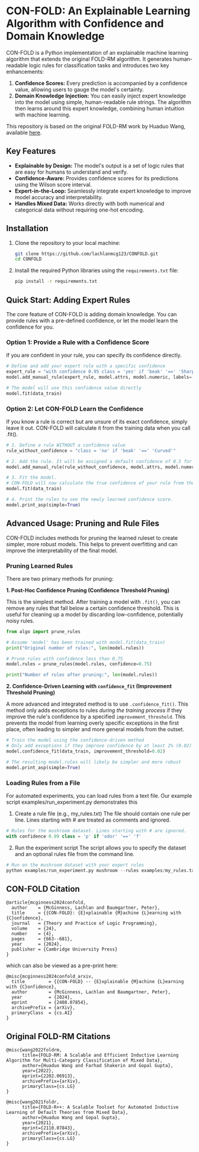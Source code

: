 # CON-FOLD: An Explainable Learning Algorithm with Confidence and Domain Knowledge
CON-FOLD is a Python implementation of an explainable machine learning algorithm that extends the original FOLD-RM algorithm. It generates human-readable logic rules for classification tasks and introduces two key enhancements:

1.  **Confidence Scores:** Every prediction is accompanied by a confidence value, allowing users to gauge the model's certainty.
2.  **Domain Knowledge Injection:** You can easily inject expert knowledge into the model using simple, human-readable rule strings. The algorithm then learns around this expert knowledge, combining human intuition with machine learning.

This repository is based on the original FOLD-RM work by Huaduo Wang, available [here](https://github.com/hwd404/FOLD-RM).

## Key Features

*   **Explainable by Design:** The model's output is a set of logic rules that are easy for humans to understand and verify.
*   **Confidence-Aware:** Provides confidence scores for its predictions using the Wilson score interval.
*   **Expert-in-the-Loop:** Seamlessly integrate expert knowledge to improve model accuracy and interpretability.
*   **Handles Mixed Data:** Works directly with both numerical and categorical data without requiring one-hot encoding.

## Installation

1.  Clone the repository to your local machine:
    ```bash
    git clone https://github.com/lachlanmcg123/CONFOLD.git
    cd CONFOLD
    ```

2.  Install the required Python libraries using the `requirements.txt` file:
    ```bash
    pip install -r requirements.txt
    ```    

## Quick Start: Adding Expert Rules

The core feature of CON-FOLD is adding domain knowledge. You can provide rules with a pre-defined confidence, or let the model learn the confidence for you.

### Option 1: Provide a Rule with a Confidence Score

If you are confident in your rule, you can specify its confidence directly.

```python
# Define and add your expert rule with a specific confidence
expert_rule = "with confidence 0.95 class = 'yes' if 'beak' '==' 'Sharp' except if 'wingspan' '<=' '25'"
model.add_manual_rule(expert_rule, model.attrs, model.numeric, labels=['yes', 'no'])

# The model will use this confidence value directly
model.fit(data_train)
```

### Option 2: Let CON-FOLD Learn the Confidence
If you know a rule is correct but are unsure of its exact confidence, simply leave it out. CON-FOLD will calculate it from the training data when you call .fit().
```python
# 1. Define a rule WITHOUT a confidence value
rule_without_confidence = "class = 'no' if 'beak' '==' 'Curved'"

# 2. Add the rule. It will be assigned a default confidence of 0.5 for now.
model.add_manual_rule(rule_without_confidence, model.attrs, model.numeric, labels=['yes', 'no'])

# 3. Fit the model. 
# CON-FOLD will now calculate the true confidence of your rule from the data.
model.fit(data_train)

# 4. Print the rules to see the newly learned confidence score.
model.print_asp(simple=True)
```

## Advanced Usage: Pruning and Rule Files

CON-FOLD includes methods for pruning the learned ruleset to create simpler, more robust models. This helps to prevent overfitting and can improve the interpretability of the final model.

### Pruning Learned Rules

There are two primary methods for pruning:

**1. Post-Hoc Confidence Pruning (Confidence Threshold Pruning)**

This is the simplest method. After training a model with `.fit()`, you can remove any rules that fall below a certain confidence threshold. This is useful for cleaning up a model by discarding low-confidence, potentially noisy rules.

```python
from algo import prune_rules

# Assume 'model' has been trained with model.fit(data_train)
print("Original number of rules:", len(model.rules))

# Prune rules with confidence less than 0.75
model.rules = prune_rules(model.rules, confidence=0.75)

print("Number of rules after pruning:", len(model.rules))
```

**2. Confidence-Driven Learning with `confidence_fit` (Improvement Threshold Pruning)**

A more advanced and integrated method is to use `.confidence_fit()`. This method only adds exceptions to rules *during the training process* if they improve the rule's confidence by a specified `improvement_threshold`. This prevents the model from learning overly specific exceptions in the first place, often leading to simpler and more general models from the outset.

```python
# Train the model using the confidence-driven method
# Only add exceptions if they improve confidence by at least 2% (0.02)
model.confidence_fit(data_train, improvement_threshold=0.02)

# The resulting model.rules will likely be simpler and more robust
model.print_asp(simple=True)
```

### Loading Rules from a File
For automated experiments, you can load rules from a text file. Our example script examples/run_experiment.py demonstrates this

1. Create a rule file (e.g., my_rules.txt)
The file should contain one rule per line. Lines starting with # are treated as comments and ignored.

```python
# Rules for the mushroom dataset. Lines starting with # are ignored.
with confidence 0.99 class = 'p' if 'odor' '==' 'f'
```

2. Run the experiment script
The script allows you to specify the dataset and an optional rules file from the command line.


```python
# Run on the mushroom dataset with your expert rules
python examples/run_experiment.py mushroom --rules examples/my_rules.txt
```

## CON-FOLD Citation

```code
@article{mcginness2024confold,
  author    = {McGinness, Lachlan and Baumgartner, Peter},
  title     = {{CON-FOLD}: {E}xplainable {M}achine {L}earning with {C}onfidence},
  journal   = {Theory and Practice of Logic Programming},
  volume    = {24},
  number    = {4},
  pages     = {663--681},
  year      = {2024},
  publisher = {Cambridge University Press}
}
```

which can also be viewed as a pre-print here:

```code
@misc{mcginness2024confold_arxiv,
  title         = {{CON-FOLD} -- {E}xplainable {M}achine {L}earning with {C}onfidence}, 
  author        = {McGinness, Lachlan and Baumgartner, Peter},
  year          = {2024},
  eprint        = {2408.07854},
  archivePrefix = {arXiv},
  primaryClass  = {cs.AI}
}
```

## Original FOLD-RM Citations

```code
@misc{wang2022foldrm,
      title={FOLD-RM: A Scalable and Efficient Inductive Learning Algorithm for Multi-Category Classification of Mixed Data}, 
      author={Huaduo Wang and Farhad Shakerin and Gopal Gupta},
      year={2022},
      eprint={2202.06913},
      archivePrefix={arXiv},
      primaryClass={cs.LG}
}
```

```code
@misc{wang2021foldr,
      title={FOLD-R++: A Scalable Toolset for Automated Inductive Learning of Default Theories from Mixed Data}, 
      author={Huaduo Wang and Gopal Gupta},
      year={2021},
      eprint={2110.07843},
      archivePrefix={arXiv},
      primaryClass={cs.LG}
}
```